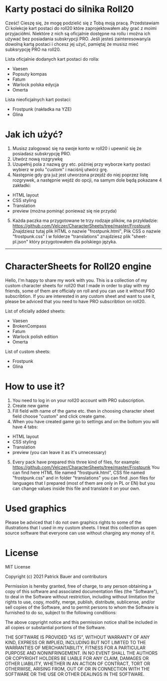 ﻿# Karty postaci do silnika Roll20
Cześć! Cieszę się, że mogę podzielić się z Tobą moją pracą. Przedstawiam Ci kolekcje kart postaci do roll20 które zaprojektowałem aby grać z moimi przyjaciółmi. Niektóre z nich są oficjalnie dostępne na rollu i można ich używać bez posiadania subskrypcji PRO.
Jeśli jesteś zainteresowany/a dowolną kartą postaci i chcesz jej użyć, pamiętaj że musisz mieć subksrypcję PRO na roll20.

Lista oficjalnie dodanych kart postaci do rolla:
- Vaesen
- Popsuty kompas
- Fatum
- Warlock polska edycja
- Omerta

Lista nieoficjalnych kart postaci:
- Frostpunk (nakładka na YZE)
- Glina

# Jak ich użyć?
1. Musisz zalogować się na swoje konto w roll20 i upewnić się że posiadasz subskrypcję PRO.
2. Utwórz nową rozgrywkę
3. Uzupełnij pola z nazwą gry etc. później przy wyborze karty postaci wybierz w polu "custom" i naciśnij utwórz grę.
4. Następnie gdy gra już jest utworzona przejdź do niej poprzez listę rozgrywek, a następnie wejdź do opcji, na samym dole będą pokazane 4 zakładki:
- HTML layout
- CSS styling
- Translation
- preview (można pominąć ponieważ się nie przyda)
5. Każda paczka ma przygotowane te trzy rodzaje plików, na przykładzie:
https://github.com/Velczer/CharacterSheets/tree/master/Frostpunk
Znajdziesz tutaj plik HTML o nazwie "frostpunk.html", 
Plik CSS o nazwie "frostpunk.css"
I w folderze "translations" znajdziesz plik "sheet-pl.json" który przygotowałem dla polskiego języka.

___

# CharacterSheets for Roll20 engine
Hello, I'm happy to share my work with you. This is a collection of my custom character sheets for roll20 that I made in order to play with my friends, some of them are officialy on roll and you can use it without PRO subscribtion.
If you are interested in any custom sheet and want to use it, please be adviced that you need to have PRO subscribtion on roll20.

List of oficially added sheets:
- Vaesen
- BrokenCompass
- Fatum
- Warlock polish edition
- Omerta

List of custom sheets:
- Frostpunk
- Glina

# How to use it?
1. You need to log in on your roll20 account with PRO subscription.
2. Create new game
3. Fill field with name of the game etc. then in choosing character sheet field choose "custom" and click create game.
4. When you have created game go to settings and on the bottom you will have 4 tabs:
- HTML layout
- CSS styling
- Translation
- preview (you can leave it as it's unnecessary)
5. Every pack have prepared this three kind of files, for example:
https://github.com/Velczer/CharacterSheets/tree/master/Frostpunk
You can find here HTML file named "frostpunk.html", 
CSS file named "frostpunk.css"
and in folder "translations" you can find .json files for languages that I prepared (most of them are only in PL or EN) but you can change values inside this file and translate it on your own.


# Used graphics
Please be adviced that I do not own graphics rights to some of the illustrations that I used in my custom sheets. 
I treat this collection as open source software that everyone can use without charging any money of it. 

# License
MIT License

Copyright (c) 2021 Patrick Bauer and contributors

Permission is hereby granted, free of charge, to any person obtaining a copy of this software and associated documentation files (the "Software"), to deal in the Software without restriction, including without limitation the rights to use, copy, modify, merge, publish, distribute, sublicense, and/or sell copies of the Software, and to permit persons to whom the Software is furnished to do so, subject to the following conditions:

The above copyright notice and this permission notice shall be included in all copies or substantial portions of the Software.

THE SOFTWARE IS PROVIDED "AS IS", WITHOUT WARRANTY OF ANY KIND, EXPRESS OR IMPLIED, INCLUDING BUT NOT LIMITED TO THE WARRANTIES OF MERCHANTABILITY, FITNESS FOR A PARTICULAR PURPOSE AND NONINFRINGEMENT. IN NO EVENT SHALL THE AUTHORS OR COPYRIGHT HOLDERS BE LIABLE FOR ANY CLAIM, DAMAGES OR OTHER LIABILITY, WHETHER IN AN ACTION OF CONTRACT, TORT OR OTHERWISE, ARISING FROM, OUT OF OR IN CONNECTION WITH THE SOFTWARE OR THE USE OR OTHER DEALINGS IN THE SOFTWARE.
